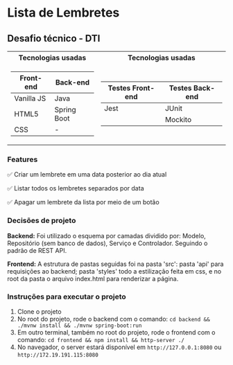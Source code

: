 # Lista de Lembretes 
## Desafio técnico - DTI 


<table> <tr><th>Tecnologias usadas </th><th>Tecnologias usadas</th></tr>
<tr><td>

|Front-end|Back-end|
| --- | --- |
|Vanilla JS| Java |
|HTML5| Spring Boot|
|CSS | - |
</td><td>


|Testes Front-end| Testes Back-end|
| --- | --- |
| Jest | JUnit| 
|      | Mockito|

</td></tr></table>

### Features
✅ Criar um lembrete em uma data posterior ao dia atual 

✅ Listar todos os lembretes separados por data 

✅ Apagar um lembrete da lista por meio de um botão

### Decisões de projeto
<strong>Backend:</strong>
  Foi utilizado o esquema por camadas dividido por: Modelo, Repositório (sem banco de dados), Serviço e Controlador. Seguindo o padrão de REST API. 
 
 <strong>Frontend:</strong> A estrutura de pastas seguidas foi na pasta 'src': pasta 'api' para requisições ao backend; pasta 'styles' todo a estilização feita em css, e no root da pasta o arquivo index.html para renderizar a página. 
 
 ### Instruções para executar o projeto
 1. Clone o projeto
 2. No root do projeto, rode o backend com o comando: `cd backend && ./mvnw install && ./mvnw spring-boot:run`
 3. Em outro terminal, também no root do projeto, rode o frontend com o comando: `cd frontend && npm install && http-server ./`
 4. No navegador, o server estará disponível em `http://127.0.0.1:8080` ou `http://172.19.191.115:8080`
